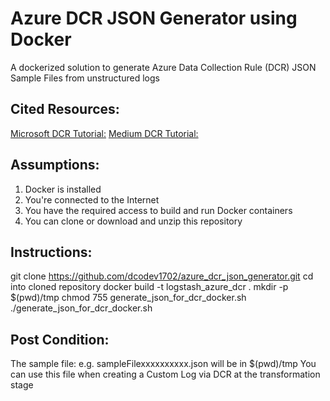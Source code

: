 # Azure DCR JSON Generator using Docker
A dockerized solution to generate Azure Data Collection Rule (DCR) JSON Sample Files from unstructured logs

Cited Resources:
-----------------
[Microsoft DCR Tutorial:](/https://learn.microsoft.com/en-us/azure/azure-monitor/logs/tutorial-logs-ingestion-portal)
[Medium DCR Tutorial:](/https://koosg.medium.com/ingest-dcr-based-custom-logs-in-microsoft-sentinel-with-logstash-f94c79e69b93)


Assumptions:
------------
1. Docker is installed
2. You're connected to the Internet
3. You have the required access to build and run Docker containers
4. You can clone or download and unzip this repository


Instructions:
--------------
git clone https://github.com/dcodev1702/azure_dcr_json_generator.git
cd into cloned repository
docker build -t logstash_azure_dcr .
mkdir -p $(pwd)/tmp
chmod 755 generate_json_for_dcr_docker.sh
./generate_json_for_dcr_docker.sh


Post Condition:
----------------
The sample file: e.g. sampleFilexxxxxxxxxx.json will be in $(pwd)/tmp
You can use this file when creating a Custom Log via DCR at the transformation stage
